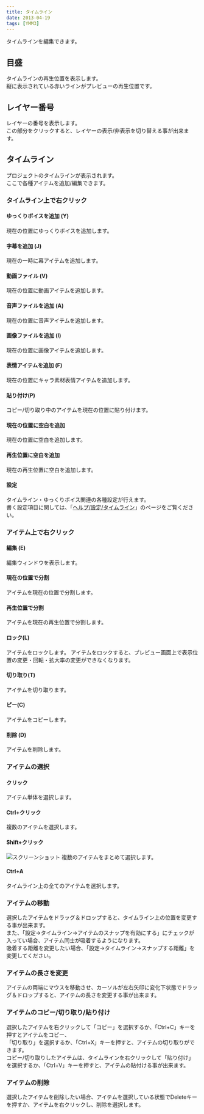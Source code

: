 ```yaml
---
title: タイムライン
date: 2013-04-19
tags: [YMM3]
---
```

タイムラインを編集できます。

## 目盛
タイムラインの再生位置を表示します。  
縦に表示されている赤いラインがプレビューの再生位置です。

## レイヤー番号
レイヤーの番号を表示します。  
この部分をクリックすると、レイヤーの表示/非表示を切り替える事が出来ます。

## タイムライン
プロジェクトのタイムラインが表示されます。  
ここで各種アイテムを追加/編集できます。

### タイムライン上で右クリック
#### ゆっくりボイスを追加 (Y)
現在の位置にゆっくりボイスを追加します。

#### 字幕を追加 (J)
現在の一時に幕アイテムを追加します。

#### 動画ファイル (V)
現在の位置に動画アイテムを追加します。

#### 音声ファイルを追加 (A)
現在の位置に音声アイテムを追加します。

#### 画像ファイルを追加 (I)
現在の位置に画像アイテムを追加します。

#### 表情アイテムを追加 (F)
現在の位置にキャラ素材表情アイテムを追加します。

#### 貼り付け(P)
コピー/切り取り中のアイテムを現在の位置に貼り付けます。

#### 現在の位置に空白を追加
現在の位置に空白を追加します。

#### 再生位置に空白を追加
現在の再生位置に空白を追加します。

#### 設定
タイムライン・ゆっくりボイス関連の各種設定が行えます。  
書く設定項目に関しては、「[ヘルプ/設定/タイムライン](../settings/h2013419141653305.md)」のページをご覧ください。

### アイテム上で右クリック
#### 編集 (E)
編集ウィンドウを表示します。

#### 現在の位置で分割
アイテムを現在の位置で分割します。

#### 再生位置で分割
アイテムを現在の再生位置で分割します。

#### ロック(L)
アイテムをロックします。
アイテムをロックすると、プレビュー画面上で表示位置の変更・回転・拡大率の変更ができなくなります。

#### 切り取り(T)
アイテムを切り取ります。

#### ピー(C)
アイテムをコピーします。

#### 削除 (D)
アイテムを削除します。

### アイテムの選択
#### クリック
アイテム単体を選択します。

#### Ctrl+クリック
複数のアイテムを選択します。

#### Shift+クリック
![スクリーンショット](h2013419141356897-1.jpg)
複数のアイテムをまとめて選択します。

#### Ctrl+A
タイムライン上の全てのアイテムを選択します。

### アイテムの移動
選択したアイテムをドラッグ＆ドロップすると、タイムライン上の位置を変更する事が出来ます。  
また、「設定→タイムライン→アイテムのスナップを有効にする」にチェックが入ってい場合、アイテム同士が吸着するようになります。  
吸着する距離を変更したい場合、「設定→タイムライン→スナップする距離」を変更してください。  

### アイテムの長さを変更
アイテムの両端にマウスを移動させ、カーソルが左右矢印に変化下状態でドラッグ＆ドロップすると、アイテムの長さを変更する事が出来ます。

### アイテムのコピー/切り取り/貼り付け
選択したアイテムを右クリックして「コピー」を選択するか、「Ctrl+C」キーを押すとアイテムをコピー、  
「切り取り」を選択するか、「Ctrl+X」キーを押すと、アイテムの切り取りができます。  
コピー/切り取りしたアイテムは、タイムラインを右クリックして「貼り付け」を選択するか、「Ctrl+V」キーを押すと、アイテムの貼付ける事が出来ます。  

### アイテムの削除
選択したアイテムを削除したい場合、アイテムを選択している状態でDeleteキーを押すか、アイテムを右クリックし、削除を選択します。
